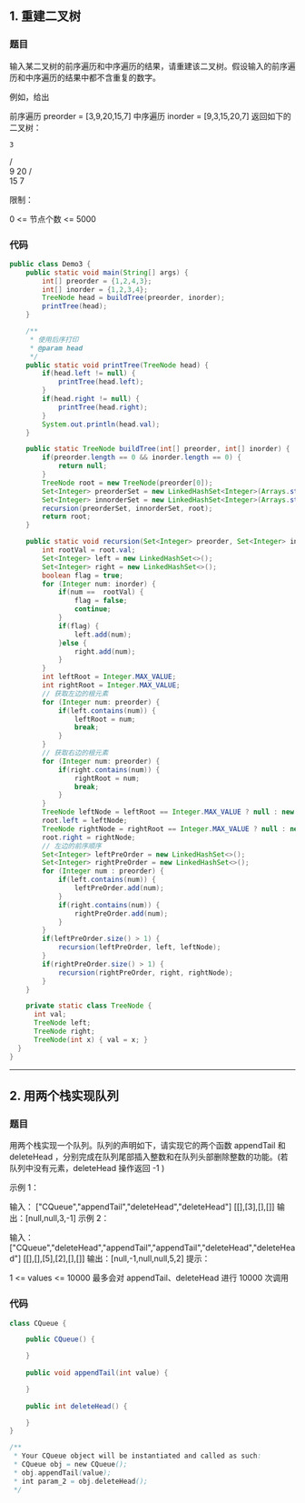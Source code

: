 

## 1. 重建二叉树

### 题目

输入某二叉树的前序遍历和中序遍历的结果，请重建该二叉树。假设输入的前序遍历和中序遍历的结果中都不含重复的数字。

 

例如，给出

前序遍历 preorder = [3,9,20,15,7]
中序遍历 inorder = [9,3,15,20,7]
返回如下的二叉树：

    3
   / \
  9  20
    /  \
   15   7


限制：

0 <= 节点个数 <= 5000

### 代码

``` java
public class Demo3 {
    public static void main(String[] args) {
        int[] preorder = {1,2,4,3};
        int[] inorder = {1,2,3,4};
        TreeNode head = buildTree(preorder, inorder);
        printTree(head);
    }

    /**
     * 使用后序打印
     * @param head
     */
    public static void printTree(TreeNode head) {
        if(head.left != null) {
            printTree(head.left);
        }
        if(head.right != null) {
            printTree(head.right);
        }
        System.out.println(head.val);
    }

    public static TreeNode buildTree(int[] preorder, int[] inorder) {
        if(preorder.length == 0 && inorder.length == 0) {
            return null;
        }
        TreeNode root = new TreeNode(preorder[0]);
        Set<Integer> preorderSet = new LinkedHashSet<Integer>(Arrays.stream(preorder).boxed().collect(Collectors.toList()));
        Set<Integer> innorderSet = new LinkedHashSet<Integer>(Arrays.stream(inorder).boxed().collect(Collectors.toList()));
        recursion(preorderSet, innorderSet, root);
        return root;
    }

    public static void recursion(Set<Integer> preorder, Set<Integer> inorder, TreeNode root) {
        int rootVal = root.val;
        Set<Integer> left = new LinkedHashSet<>();
        Set<Integer> right = new LinkedHashSet<>();
        boolean flag = true;
        for (Integer num: inorder) {
            if(num ==  rootVal) {
                flag = false;
                continue;
            }
            if(flag) {
                left.add(num);
            }else {
                right.add(num);
            }
        }
        int leftRoot = Integer.MAX_VALUE;
        int rightRoot = Integer.MAX_VALUE;
        // 获取左边的根元素
        for (Integer num: preorder) {
            if(left.contains(num)) {
                leftRoot = num;
                break;
            }
        }
        // 获取右边的根元素
        for (Integer num: preorder) {
            if(right.contains(num)) {
                rightRoot = num;
                break;
            }
        }
        TreeNode leftNode = leftRoot == Integer.MAX_VALUE ? null : new TreeNode(leftRoot) ;
        root.left = leftNode;
        TreeNode rightNode = rightRoot == Integer.MAX_VALUE ? null : new TreeNode(rightRoot);
        root.right = rightNode;
        // 左边的前序顺序
        Set<Integer> leftPreOrder = new LinkedHashSet<>();
        Set<Integer> rightPreOrder = new LinkedHashSet<>();
        for (Integer num : preorder) {
            if(left.contains(num)) {
                leftPreOrder.add(num);
            }
            if(right.contains(num)) {
                rightPreOrder.add(num);
            }
        }
        if(leftPreOrder.size() > 1) {
            recursion(leftPreOrder, left, leftNode);
        }
        if(rightPreOrder.size() > 1) {
            recursion(rightPreOrder, right, rightNode);
        }
    }

    private static class TreeNode {
      int val;
      TreeNode left;
      TreeNode right;
      TreeNode(int x) { val = x; }
  }
}
```

---

## 2. 用两个栈实现队列

### 题目

用两个栈实现一个队列。队列的声明如下，请实现它的两个函数 appendTail 和 deleteHead ，分别完成在队列尾部插入整数和在队列头部删除整数的功能。(若队列中没有元素，deleteHead 操作返回 -1 )

 

示例 1：

输入：
["CQueue","appendTail","deleteHead","deleteHead"]
[[],[3],[],[]]
输出：[null,null,3,-1]
示例 2：

输入：
["CQueue","deleteHead","appendTail","appendTail","deleteHead","deleteHead"]
[[],[],[5],[2],[],[]]
输出：[null,-1,null,null,5,2]
提示：

1 <= values <= 10000
最多会对 appendTail、deleteHead 进行 10000 次调用

### 代码

``` java
class CQueue {

    public CQueue() {

    }
    
    public void appendTail(int value) {

    }
    
    public int deleteHead() {

    }
}

/**
 * Your CQueue object will be instantiated and called as such:
 * CQueue obj = new CQueue();
 * obj.appendTail(value);
 * int param_2 = obj.deleteHead();
 */
```


